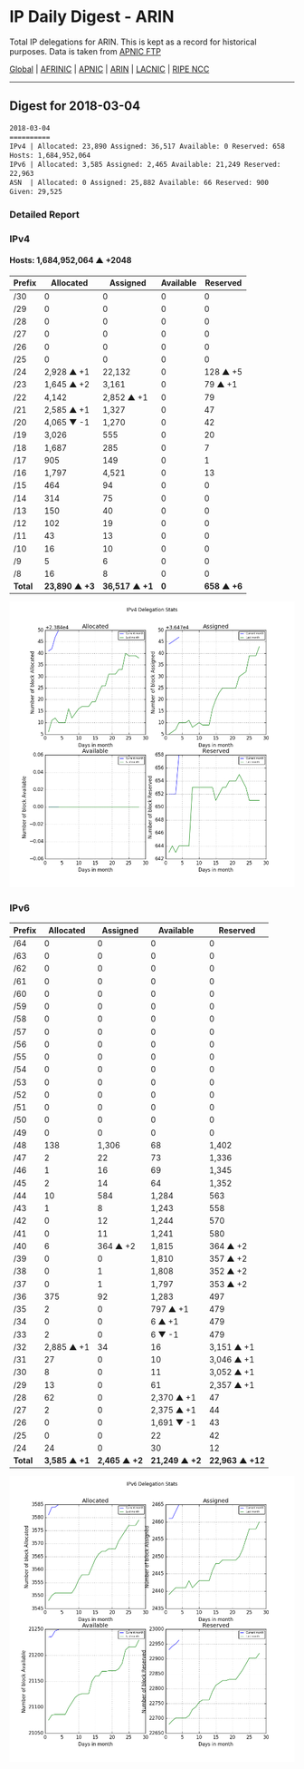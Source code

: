 # IP Daily Digest - ARIN 

Total IP delegations for ARIN. This is kept as a record for historical purposes. Data is taken from [APNIC FTP](https://ftp.apnic.net/)

[Global](https://github.com/csmets/IP-Daily-Digest) | [AFRINIC](https://github.com/csmets/IP-Daily-Digest/tree/master/archives/AFRINIC) | [APNIC](https://github.com/csmets/IP-Daily-Digest/tree/master/archives/APNIC) | [ARIN](https://github.com/csmets/IP-Daily-Digest/tree/master/archives/ARIN) | [LACNIC](https://github.com/csmets/IP-Daily-Digest/tree/master/archives/LACNIC) | [RIPE NCC](https://github.com/csmets/IP-Daily-Digest/tree/master/archives/RIPE_NCC)

---

## Digest for 2018-03-04
```
2018-03-04
==========
IPv4 | Allocated: 23,890 Assigned: 36,517 Available: 0 Reserved: 658 Hosts: 1,684,952,064
IPv6 | Allocated: 3,585 Assigned: 2,465 Available: 21,249 Reserved: 22,963
ASN  | Allocated: 0 Assigned: 25,882 Available: 66 Reserved: 900 Given: 29,525
```

### Detailed Report

### IPv4

#### Hosts: **1,684,952,064 ▲ +2048**

| Prefix | Allocated | Assigned | Available | Reserved |
| ----- | ----- | ----- | ----- | ----- |
| /30 | 0 | 0 | 0 | 0 |
| /29 | 0 | 0 | 0 | 0 |
| /28 | 0 | 0 | 0 | 0 |
| /27 | 0 | 0 | 0 | 0 |
| /26 | 0 | 0 | 0 | 0 |
| /25 | 0 | 0 | 0 | 0 |
| /24 | 2,928 ▲ +1 | 22,132 | 0 | 128 ▲ +5 |
| /23 | 1,645 ▲ +2 | 3,161 | 0 | 79 ▲ +1 |
| /22 | 4,142 | 2,852 ▲ +1 | 0 | 79 |
| /21 | 2,585 ▲ +1 | 1,327 | 0 | 47 |
| /20 | 4,065 ▼ -1 | 1,270 | 0 | 42 |
| /19 | 3,026 | 555 | 0 | 20 |
| /18 | 1,687 | 285 | 0 | 7 |
| /17 | 905 | 149 | 0 | 1 |
| /16 | 1,797 | 4,521 | 0 | 13 |
| /15 | 464 | 94 | 0 | 0 |
| /14 | 314 | 75 | 0 | 0 |
| /13 | 150 | 40 | 0 | 0 |
| /12 | 102 | 19 | 0 | 0 |
| /11 | 43 | 13 | 0 | 0 |
| /10 | 16 | 10 | 0 | 0 |
| /9 | 5 | 6 | 0 | 0 |
| /8 | 16 | 8 | 0 | 0 |
| **Total** | **23,890 ▲ +3** | **36,517 ▲ +1** | **0** | **658 ▲ +6** |

![ipv4-stats](ipv4-figure.png)

### IPv6

| Prefix | Allocated | Assigned | Available | Reserved |
| ----- | ----- | ----- | ----- | ----- |
| /64 | 0 | 0 | 0 | 0 |
| /63 | 0 | 0 | 0 | 0 |
| /62 | 0 | 0 | 0 | 0 |
| /61 | 0 | 0 | 0 | 0 |
| /60 | 0 | 0 | 0 | 0 |
| /59 | 0 | 0 | 0 | 0 |
| /58 | 0 | 0 | 0 | 0 |
| /57 | 0 | 0 | 0 | 0 |
| /56 | 0 | 0 | 0 | 0 |
| /55 | 0 | 0 | 0 | 0 |
| /54 | 0 | 0 | 0 | 0 |
| /53 | 0 | 0 | 0 | 0 |
| /52 | 0 | 0 | 0 | 0 |
| /51 | 0 | 0 | 0 | 0 |
| /50 | 0 | 0 | 0 | 0 |
| /49 | 0 | 0 | 0 | 0 |
| /48 | 138 | 1,306 | 68 | 1,402 |
| /47 | 2 | 22 | 73 | 1,336 |
| /46 | 1 | 16 | 69 | 1,345 |
| /45 | 2 | 14 | 64 | 1,352 |
| /44 | 10 | 584 | 1,284 | 563 |
| /43 | 1 | 8 | 1,243 | 558 |
| /42 | 0 | 12 | 1,244 | 570 |
| /41 | 0 | 11 | 1,241 | 580 |
| /40 | 6 | 364 ▲ +2 | 1,815 | 364 ▲ +2 |
| /39 | 0 | 0 | 1,810 | 357 ▲ +2 |
| /38 | 0 | 1 | 1,808 | 352 ▲ +2 |
| /37 | 0 | 1 | 1,797 | 353 ▲ +2 |
| /36 | 375 | 92 | 1,283 | 497 |
| /35 | 2 | 0 | 797 ▲ +1 | 479 |
| /34 | 0 | 0 | 6 ▲ +1 | 479 |
| /33 | 2 | 0 | 6 ▼ -1 | 479 |
| /32 | 2,885 ▲ +1 | 34 | 16 | 3,151 ▲ +1 |
| /31 | 27 | 0 | 10 | 3,046 ▲ +1 |
| /30 | 8 | 0 | 11 | 3,052 ▲ +1 |
| /29 | 13 | 0 | 61 | 2,357 ▲ +1 |
| /28 | 62 | 0 | 2,370 ▲ +1 | 47 |
| /27 | 2 | 0 | 2,375 ▲ +1 | 44 |
| /26 | 0 | 0 | 1,691 ▼ -1 | 43 |
| /25 | 0 | 0 | 22 | 42 |
| /24 | 24 | 0 | 30 | 12 |
| **Total** | **3,585 ▲ +1** | **2,465 ▲ +2** | **21,249 ▲ +2** | **22,963 ▲ +12** |

![ipv6-stats](ipv6-figure.png)